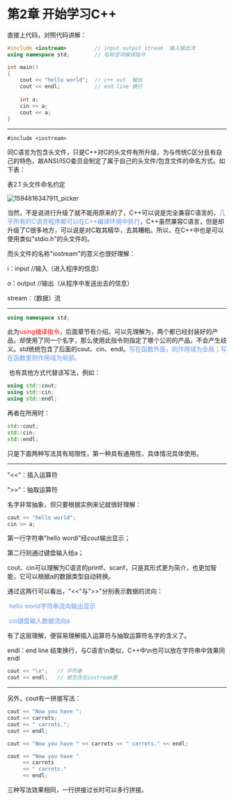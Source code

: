 # 第2章 开始学习C++

直接上代码，对照代码讲解：

```c++
#include <iostream>			// input output stream	输入输出流
using namespace std;		// 名称空间编译指令

int main()
{
	cout << "hello world";	// c++ out	输出
    cout << endl;			// end line	换行
    
    int a;
    cin >> a;
    cout << a;
}
```

---

```c+
#include <iostream>	
```

同C语言为包含头文件，只是C++对C的头文件有所升级，为与传统C区分且有自己的特色，故ANSI/ISO委员会制定了属于自己的头文件/包含文件的命名方式。如下表：

表2.1 头文件命名约定

![1594816347911_picker](C:\Users\Kenny\Desktop\1594816347911_picker.png)

​	当然，不是说进行升级了就不能用原来的了，C++可以说是完全兼容C语言的，<font color='cornflowerblue'>几乎所有的C语言程序都可以在C++编译环境中执行</font>，C++虽然兼容C语言，但是却升级了C很多地方，可以说是对C取其精华，去其糟粕。所以，在C++中也是可以使用类似"stdio.h"的头文件的。

而头文件的名称"iostream"的意义也很好理解：

i：input		//输入（进入程序的信息）

o：output	//输出（从程序中发送出去的信息）

stream：（数据）流



---

```c++
using namespace std;
```

​	此为<font color='red'>using编译指令</font>，后面章节有介绍。可以先理解为，两个都已经封装好的产品，却使用了同一个名字，那么使用此指令则指定了哪个公司的产品，不会产生歧义。std统统包含了后面的cout、cin、endl。<font color='cornflowerblue'>写在函数外面，则作用域为全局；写在函数里则作用域为局部。</font>

​	也有其他方式代替该写法，例如：

```c++
using std::cout;
using std::cin;
using std::endl;
```

再者在所用时：


```c++
std::cout;
std::cin;
std::endl;
```

只是下面两种写法具有局限性，第一种具有通用性，具体情况具体使用。



---

"<<"：插入运算符

">>"：抽取运算符

名字非常抽象，但只要根据实例来记就很好理解：

```c++
cout << "hello world";
cin >> a;
```

第一行字符串"hello wordl"经cout输出显示；

第二行则通过键盘输入给a；

cout、cin可以理解为C语言的printf、scanf，只是其形式更为简介，也更加智能，它可以根据a的数据类型自动转换。

通过这两行可以看出，"<<"与">>"分别表示数据的流向：

​	<font color='cornflowerblue'>hello world字符串流向输出显示</font>

​	<font color='cornflowerblue'>cin键盘输入数据流向a</font>

有了这层理解，便容易理解插入运算符与抽取运算符名字的含义了。

endl：end line	结束换行，与C语言\n类似，C++中\n也可以放在字符串中效果同endl

```c++
cout << "\n";	// 字符串
cout << endl;	// 被包含在iostream里
```



---

另外，cout有一拼接写法：

```c++
cout << "Now you have ";
cout << carrots;
cout << " carrots.";
cout << endl;
```

```c++
cout << "Now you have " << carrots << " carrots." << endl;
```

```c++
cout << "Now you have "
	 << carrots
	 << " carrots."
	 << endl;
```

三种写法效果相同，一行拼接过长时可以多行拼接。
